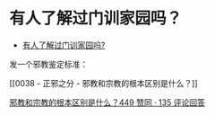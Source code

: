 # 有人了解过门训家园吗？

- [有人了解过门训家园吗?](https://www.zhihu.com/question/369706256/answer/1493520072)


发一个邪教鉴定标准：

[[0038 - 正邪之分 - 邪教和宗教的根本区别是什么？]]

[邪教和宗教的根本区别是什么？449 赞同 · 135 评论回答](https://www.zhihu.com/question/300856810/answer/523130387)